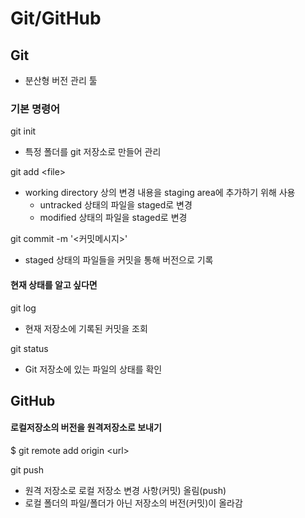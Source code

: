 # Git/GitHub



## Git

- 분산형 버전 관리 툴



### 기본 명령어

git init

- 특정 폴더를 git 저장소로 만들어 관리



git add \<file>

- working directory 상의 변경 내용을 staging area에 추가하기 위해 사용
  - untracked 상태의 파일을 staged로 변경
  - modified 상태의 파일을 staged로 변경



git commit -m '<커밋메시지>'

- staged 상태의 파일들을 커밋을 통해 버전으로 기록



#### 현재 상태를 알고 싶다면

git log

- 현재 저장소에 기록된 커밋을 조회



git status

- Git 저장소에 있는 파일의 상태를 확인



## GitHub

#### 로컬저장소의 버전을 원격저장소로 보내기

$ git remote add origin \<url>



git push

- 원격 저장소로 로컬 저장소 변경 사항(커밋) 올림(push)
- 로컬 폴더의 파일/폴더가 아닌 저장소의 버전(커밋)이 올라감

